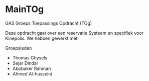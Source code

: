 # MainTOg

GAS Groeps Toepassings Opdracht (TOg)

Deze opdracht gaat over een reservatie Systeem en specifiek voor Kinepolis. We hebben gewerkt met 

Groepsleden

- Thomas Ghysels
- Sejar Dindar
- Abobaker Rahman
- Ahmed Al-husseini
